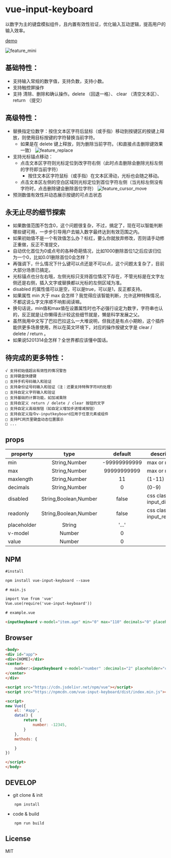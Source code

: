 # vue-input-keyboard
以数字为主的键盘模拟组件，且内置有效性验证，优化输入互动逻辑，提高用户的输入效率。

[demo](http://jsfiddle.net/wanyaxing/41mzw0Ly/embedded/result,html,js/)

![feature_mini](./examples/images/feature_mini.gif)


## 基础特性：
* 支持输入常规的数字值，支持负数，支持小数。
* 支持触控屏操作
* 支持 清除、删除和确认操作。delete （回退一格）、 clear （清空文本区）、 return （提交）
## 高级特性：
* 替换指定位数字：按住文本区字符后鼠标（或手指）移动到按键区的按键上释放，则使用目标按键的字符替换当前字符。
    * 如果是在 delete 键上释放，则为删除当前字符。（和直接点击删除键效果一致）
    ![feature_replace](./examples/images/feature_replace.gif)
* 支持光标锚点移动：
    * 点击文本区字符则光标定位到改字符右侧（此时点击删除会删除光标左侧的字符即当前字符）
        * 按住文本区字符鼠标（或手指）在文本区滑动，光标也会随之移动。
    * 点击文本区左侧的空白区域则光标定位到首位字符左侧（当光标左侧没有字符时，点击删除键会删除首位字符）
    ![feature_cursor_move](./examples/images/feature_cursor_move.gif)
* 预测数值有效性并动态展示按键的可点击状态


## 永无止尽的细节探索
* 如果数值范围不包含0，这个问题很复杂，不过，搞定了，现在可以智能判断哪些键可用，一步步引导用户去输入数字最终达到有效范围之内。
* 如果初始值不是一个有效值怎么办？标红，要么你就放弃修改，否则请手动修正重做，反正不准提交，
* 自动优化首位为0或点号的各种奇葩情况，比如1000删除首位1之后应该归位为一个0，比如0.01删除首位0会怎样？
* 再强调下，什么情况下什么键可以点还是不可以点，这个问题太复杂了，目前大部分场景已搞定。
* 光标锚点也分左右哦，左侧光标只支持首位情况下存在，不管光标是在文字左侧还是右侧，插入文字或替换都以光标的左侧区域为准。
* disabled 的属性值可以是空，可以是true，可以是1，反正都支持。
* 如果属性 min 大于 max 会怎样？我觉得应该智能判断，允许这种特殊情况，不都这说么字文序顺不响影阅读嘛。
* 换句话说，min值和max值在设置属性时也不必强行设定为数字，字符串也认的，反正就是让你懒得去计较这些细节就是，懒是科学发展之父。
* 虽然我用中文写了巴拉巴拉这么一大堆说明，但我还是有点小期盼，这个插件能供更多场景使用，所以在英文环境下，对应的操作按键文字是 clear / delete / return 。
* 如果说5201314会怎样？全世界都应该懂中国话。


## 待完成的更多特性：
    √ 支持初始值超出有效性的情况警告
    □ 支持键盘快捷键
    □ 支持手机号码输入和验证
    □ 支持身份证号码输入和验证（注：还要支持特殊字符X的处理）
    □ 支持自定义字符输入和验证
    □ 支持基础的计算功能，如加减乘除
    □ 支持自定义 return / delete / clear 按钮的文字
    □ 支持自定义高级按钮（如自定义增加步进增减按钮）
    □ 支持自定义指令v-inputkeyboard应用于任意元素或组件
    □ 支持PC网页里键盘动态位置展示
    □ ...


## props

| property         |            type             | default      | description                                     |
| ---------------- | :-------------------------: | :----------: | ----------------------------------------------- |
|  min             |   String,Number             | -99999999999 |  max or min                                     |
|  max             |   String,Number             |  99999999999 |  max or min                                     |
|  maxlength       |   String,Number             |  11          |  (1-11)                                         |
|  decimals        |   String,Number             |  0           |  (0-9)                                          |
|  disabled        |   String,Boolean,Number     |  false       |  css class : input_disabled                     |
|  readonly        |   String,Boolean,Number     |  false       |  css class : input_readonly                     |
|  placeholder     |   String                    |  '...'       |                                                 |
|  v-model         |   Number                    |  0           |                                                 |
|  value           |   Number                    |  0           |                                                 |


## NPM
```html
#install

npm install vue-input-keyboard --save

# main.js

import Vue from 'vue'
Vue.use(require('vue-input-keyboard'))

# example.vue

<inputkeyboard v-model="item.age" min="0" max="110" decimals="0" placeholder="??"/>
```

## Browser
```html
<body>
<div id="app">
<div>[HOME]</div>
<center>
    number:<inputkeyboard v-model="number" :decimals="2" placeholder="click to enter"/>
</center>
</div>

<script src="https://cdn.jsdelivr.net/npm/vue"></script>
<script src="https://npmcdn.com/vue-input-keyboard/dist/index.min.js"></script>

<script>
new Vue({
    el: '#app',
    data() {
        return {
            number: -12345,
        }
    },
    methods: {

    }
})

</script>
</body>
```

## DEVELOP

* git clone & init
```
    npm install
```
* code & build
```
    npm run build
```


## License

MIT

